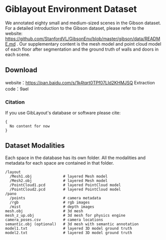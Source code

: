# Giblayout Environment Dataset

We annotated eighty small and medium-sized scenes in the Gibson dataset. For a detailed introduction to the Gibson dataset, please refer to the website: https://github.com/StanfordVL/GibsonEnv/blob/master/gibson/data/README.md . Our supplementary content is the mesh model and point cloud model of each floor after segmentation and the ground truth of walls and doors in each scene.


## Download
website：https://pan.baidu.com/s/1k4tqrt0TPf07LId2KHMJSQ 
Extraction code：9ael

### Citation
If you use GibLayout's database or software please cite:

~~~
{
  No content for now
}
~~~

## Dataset Modalities
Each space in the database has its own folder. All the modalities and metadata for each space are contained in that folder.

~~~
/layout
  /Mesh1.obj              # layered Mesh model
  /Mesh2.obj              # layered Mesh model
  /PointCloud1.pcd        # layered PointCloud model
  /PointCloud2.pcd        # layered PointCloud model
/pano
  /points                 # camera metadata
  /rgb                    # rgb images
  /mist                   # depth images
mesh.obj                  # 3d mesh
mesh_z_up.obj             # 3d mesh for physics engine
camera_poses.csv          # camera locations
semantic.obj (optional)   # 3d mesh with semantic annotation
model1.txt                # layered 3D model ground truth
model2.txt                # layered 3D model ground truth
~~~
